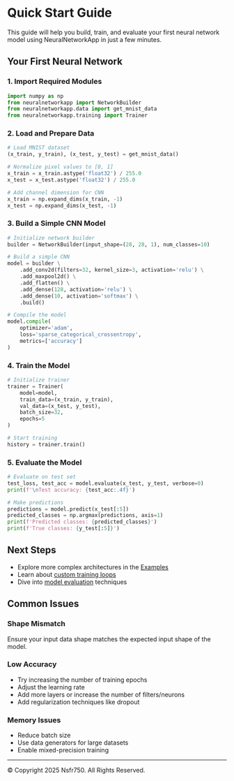 # Quick Start Guide

This guide will help you build, train, and evaluate your first neural network model using NeuralNetworkApp in just a few minutes.

## Your First Neural Network

### 1. Import Required Modules

```python
import numpy as np
from neuralnetworkapp import NetworkBuilder
from neuralnetworkapp.data import get_mnist_data
from neuralnetworkapp.training import Trainer
```

### 2. Load and Prepare Data

```python
# Load MNIST dataset
(x_train, y_train), (x_test, y_test) = get_mnist_data()

# Normalize pixel values to [0, 1]
x_train = x_train.astype('float32') / 255.0
x_test = x_test.astype('float32') / 255.0

# Add channel dimension for CNN
x_train = np.expand_dims(x_train, -1)
x_test = np.expand_dims(x_test, -1)
```

### 3. Build a Simple CNN Model

```python
# Initialize network builder
builder = NetworkBuilder(input_shape=(28, 28, 1), num_classes=10)

# Build a simple CNN
model = builder \
    .add_conv2d(filters=32, kernel_size=3, activation='relu') \
    .add_maxpool2d() \
    .add_flatten() \
    .add_dense(128, activation='relu') \
    .add_dense(10, activation='softmax') \
    .build()

# Compile the model
model.compile(
    optimizer='adam',
    loss='sparse_categorical_crossentropy',
    metrics=['accuracy']
)
```

### 4. Train the Model

```python
# Initialize trainer
trainer = Trainer(
    model=model,
    train_data=(x_train, y_train),
    val_data=(x_test, y_test),
    batch_size=32,
    epochs=5
)

# Start training
history = trainer.train()
```

### 5. Evaluate the Model

```python
# Evaluate on test set
test_loss, test_acc = model.evaluate(x_test, y_test, verbose=0)
print(f'\nTest accuracy: {test_acc:.4f}')

# Make predictions
predictions = model.predict(x_test[:5])
predicted_classes = np.argmax(predictions, axis=1)
print(f'Predicted classes: {predicted_classes}')
print(f'True classes: {y_test[:5]}')
```

## Next Steps

- Explore more complex architectures in the [Examples](examples/index.md)
- Learn about [custom training loops](guides/advanced_training.md)
- Dive into [model evaluation](guides/evaluation.md) techniques

## Common Issues

### Shape Mismatch
Ensure your input data shape matches the expected input shape of the model.

### Low Accuracy
- Try increasing the number of training epochs
- Adjust the learning rate
- Add more layers or increase the number of filters/neurons
- Add regularization techniques like dropout

### Memory Issues
- Reduce batch size
- Use data generators for large datasets
- Enable mixed-precision training

---
© Copyright 2025 Nsfr750. All Rights Reserved.
